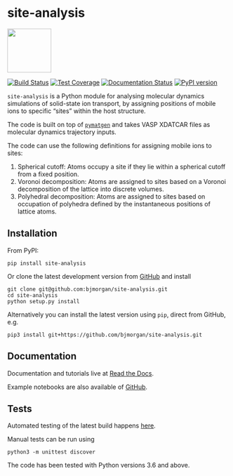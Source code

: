 # site-analysis

<img src='https://github.com/bjmorgan/site-analysis/blob/master/logo/site-analysis-logo.png' width='100'>

[![Build Status](https://travis-ci.org/bjmorgan/site-analysis.svg?branch=master)](https://travis-ci.org/bjmorgan/site-analysis)
[![Test Coverage](https://api.codeclimate.com/v1/badges/cb871e86f11b715efad6/test_coverage)](https://codeclimate.com/github/bjmorgan/site-analysis/test_coverage)
[![Documentation Status](https://readthedocs.org/projects/site-analysis/badge/?version=latest)](https://site-analysis.readthedocs.io/en/latest/?badge=latest)
[![PyPI version](https://badge.fury.io/py/site-analysis.svg)](https://badge.fury.io/py/site-analysis)

`site-analysis` is a Python module for analysing molecular dynamics simulations of solid-state ion transport, by assigning positions of mobile ions to specific &ldquo;sites&rdquo; within the host structure.

The code is built on top of [`pymatgen`](https://pymatgen.org) and takes VASP XDATCAR files as molecular dynamics trajectory inputs.

The code can use the following definitions for assigning mobile ions to sites:
1. Spherical cutoff: Atoms occupy a site if they lie within a spherical cutoff from a fixed position.
2. Voronoi decomposition: Atoms are assigned to sites based on a Voronoi decomposition of the lattice into discrete volumes.
3. Polyhedral decomposition: Atoms are assigned to sites based on occupation of polyhedra defined by the instantaneous positions of lattice atoms.

## Installation

From PyPI:
```
pip install site-analysis
```

Or clone the latest development version from [GitHub](https://github.com/bjmorgan/site-analysis) and install
```
git clone git@github.com:bjmorgan/site-analysis.git
cd site-analysis
python setup.py install
```

Alternatively you can install the latest version using `pip`, direct from GitHub, e.g.
```
pip3 install git+https://github.com/bjmorgan/site-analysis.git
```

## Documentation
Documentation and tutorials live at [Read the Docs](https://site-analysis.readthedocs.io/en/latest/).

Example notebooks are also available of [GitHub](https://github.com/bjmorgan/site-analysis/examples).

## Tests
Automated testing of the latest build happens [here](https://travis-ci.org/github/bjmorgan/site-analysis).

Manual tests can be run using 
```
python3 -m unittest discover
```
The code has been tested with Python versions 3.6 and above.

